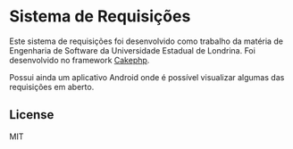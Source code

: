 Sistema de Requisições
======================

Este sistema de requisições foi desenvolvido como trabalho da matéria de Engenharia de Software da Universidade Estadual de Londrina. Foi desenvolvido no framework [Cakephp].

Possui ainda um aplicativo Android onde é possível visualizar algumas das requisições em aberto.

License
-------

MIT


[cakephp]:http://cakephp.org/
